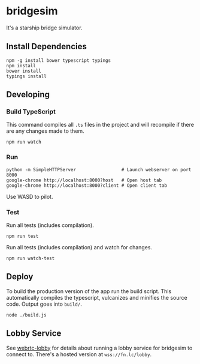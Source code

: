 # bridgesim

It's a starship bridge simulator.

## Install Dependencies
```
npm -g install bower typescript typings
npm install
bower install
typings install
```

## Developing
### Build TypeScript
This command compiles all `.ts` files in the project and will recompile if
there are any changes made to them.
```
npm run watch
```

### Run
```
python -m SimpleHTTPServer                 # Launch webserver on port 8000
google-chrome http://localhost:8000?host   # Open host tab
google-chrome http://localhost:8000?client # Open client tab
```
Use WASD to pilot.


### Test
Run all tests (includes compilation).
```
npm run test
```

Run all tests (includes compilation) and watch for changes.
```
npm run watch-test
```

## Deploy
To build the production version of the app run the build script. This
automatically compiles the typescript, vulcanizes and minifies the source code.
Output goes into `build/`.
```
node ./build.js
```


## Lobby Service

See [webrtc-lobby](https://github.com/d4l3k/webrtc-lobby) for details about running a lobby service for bridgesim to connect to. There's a hosted version at `wss://fn.lc/lobby`.
